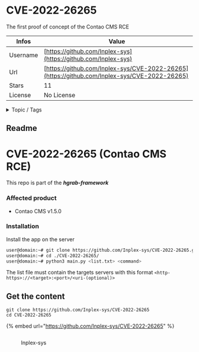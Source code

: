 # CVE-2022-26265

The first proof of concept of the Contao CMS RCE

| Infos    | Value                                                              |
| -------- | -------------------------------------------------------------------|
| Username | [https://github.com/Inplex-sys](https://github.com/Inplex-sys) |
| Url      | [https://github.com/Inplex-sys/CVE-2022-26265](https://github.com/Inplex-sys/CVE-2022-26265)                                               |
| Stars    | 11                                                          |
| License  | No License                                                        |

<details>

<summary>Topic / Tags</summary>

* 0day* contao-cms* contao-exploit* cve* exploit* rce

</details>

## Readme

# CVE-2022-26265 (Contao CMS RCE)

This repo is part of the ***hgrab-framework***

### Affected product
  - Contao CMS v1.5.0

### Installation
Install the app on the server
```sh
user@domain:~# git clone https://github.com/Inplex-sys/CVE-2022-26265.git
user@domain:~# cd ./CVE-2022-26265/
user@domain:~# python3 main.py <list.txt> <command>
```

The list file must contain the targets servers with this format `<http-https>://<target>:<port>/<uri-(optional)>`



## Get the content

```
git clone https://github.com/Inplex-sys/CVE-2022-26265
cd CVE-2022-26265
```

{% embed url="https://github.com/Inplex-sys/CVE-2022-26265" %}

<figure><img src="https://avatars.githubusercontent.com/u/69421356?v=4" alt=""><figcaption><p>Inplex-sys</p></figcaption></figure>
